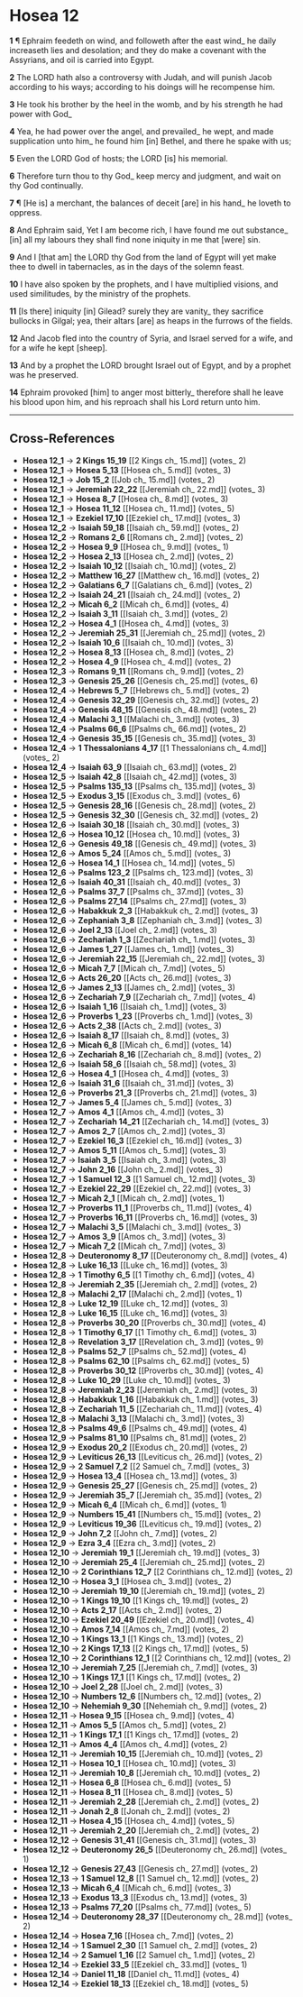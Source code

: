 # Hosea 12

**1** ¶ Ephraim feedeth on wind, and followeth after the east wind_ he daily increaseth lies and desolation; and they do make a covenant with the Assyrians, and oil is carried into Egypt.

**2** The LORD hath also a controversy with Judah, and will punish Jacob according to his ways; according to his doings will he recompense him.

**3** He took his brother by the heel in the womb, and by his strength he had power with God_

**4** Yea, he had power over the angel, and prevailed_ he wept, and made supplication unto him_ he found him [in] Bethel, and there he spake with us;

**5** Even the LORD God of hosts; the LORD [is] his memorial.

**6** Therefore turn thou to thy God_ keep mercy and judgment, and wait on thy God continually.

**7** ¶ [He is] a merchant, the balances of deceit [are] in his hand_ he loveth to oppress.

**8** And Ephraim said, Yet I am become rich, I have found me out substance_ [in] all my labours they shall find none iniquity in me that [were] sin.

**9** And I [that am] the LORD thy God from the land of Egypt will yet make thee to dwell in tabernacles, as in the days of the solemn feast.

**10** I have also spoken by the prophets, and I have multiplied visions, and used similitudes, by the ministry of the prophets.

**11** [Is there] iniquity [in] Gilead? surely they are vanity_ they sacrifice bullocks in Gilgal; yea, their altars [are] as heaps in the furrows of the fields.

**12** And Jacob fled into the country of Syria, and Israel served for a wife, and for a wife he kept [sheep].

**13** And by a prophet the LORD brought Israel out of Egypt, and by a prophet was he preserved.

**14** Ephraim provoked [him] to anger most bitterly_ therefore shall he leave his blood upon him, and his reproach shall his Lord return unto him.

---

## Cross-References

- **Hosea 12_1** → **2 Kings 15_19** [[2 Kings ch_ 15.md]] (votes_ 2)
- **Hosea 12_1** → **Hosea 5_13** [[Hosea ch_ 5.md]] (votes_ 3)
- **Hosea 12_1** → **Job 15_2** [[Job ch_ 15.md]] (votes_ 2)
- **Hosea 12_1** → **Jeremiah 22_22** [[Jeremiah ch_ 22.md]] (votes_ 3)
- **Hosea 12_1** → **Hosea 8_7** [[Hosea ch_ 8.md]] (votes_ 3)
- **Hosea 12_1** → **Hosea 11_12** [[Hosea ch_ 11.md]] (votes_ 5)
- **Hosea 12_1** → **Ezekiel 17_10** [[Ezekiel ch_ 17.md]] (votes_ 3)
- **Hosea 12_2** → **Isaiah 59_18** [[Isaiah ch_ 59.md]] (votes_ 2)
- **Hosea 12_2** → **Romans 2_6** [[Romans ch_ 2.md]] (votes_ 2)
- **Hosea 12_2** → **Hosea 9_9** [[Hosea ch_ 9.md]] (votes_ 1)
- **Hosea 12_2** → **Hosea 2_13** [[Hosea ch_ 2.md]] (votes_ 2)
- **Hosea 12_2** → **Isaiah 10_12** [[Isaiah ch_ 10.md]] (votes_ 2)
- **Hosea 12_2** → **Matthew 16_27** [[Matthew ch_ 16.md]] (votes_ 2)
- **Hosea 12_2** → **Galatians 6_7** [[Galatians ch_ 6.md]] (votes_ 2)
- **Hosea 12_2** → **Isaiah 24_21** [[Isaiah ch_ 24.md]] (votes_ 2)
- **Hosea 12_2** → **Micah 6_2** [[Micah ch_ 6.md]] (votes_ 4)
- **Hosea 12_2** → **Isaiah 3_11** [[Isaiah ch_ 3.md]] (votes_ 2)
- **Hosea 12_2** → **Hosea 4_1** [[Hosea ch_ 4.md]] (votes_ 3)
- **Hosea 12_2** → **Jeremiah 25_31** [[Jeremiah ch_ 25.md]] (votes_ 2)
- **Hosea 12_2** → **Isaiah 10_6** [[Isaiah ch_ 10.md]] (votes_ 3)
- **Hosea 12_2** → **Hosea 8_13** [[Hosea ch_ 8.md]] (votes_ 2)
- **Hosea 12_2** → **Hosea 4_9** [[Hosea ch_ 4.md]] (votes_ 2)
- **Hosea 12_3** → **Romans 9_11** [[Romans ch_ 9.md]] (votes_ 2)
- **Hosea 12_3** → **Genesis 25_26** [[Genesis ch_ 25.md]] (votes_ 6)
- **Hosea 12_4** → **Hebrews 5_7** [[Hebrews ch_ 5.md]] (votes_ 2)
- **Hosea 12_4** → **Genesis 32_29** [[Genesis ch_ 32.md]] (votes_ 2)
- **Hosea 12_4** → **Genesis 48_15** [[Genesis ch_ 48.md]] (votes_ 2)
- **Hosea 12_4** → **Malachi 3_1** [[Malachi ch_ 3.md]] (votes_ 3)
- **Hosea 12_4** → **Psalms 66_6** [[Psalms ch_ 66.md]] (votes_ 2)
- **Hosea 12_4** → **Genesis 35_15** [[Genesis ch_ 35.md]] (votes_ 3)
- **Hosea 12_4** → **1 Thessalonians 4_17** [[1 Thessalonians ch_ 4.md]] (votes_ 2)
- **Hosea 12_4** → **Isaiah 63_9** [[Isaiah ch_ 63.md]] (votes_ 2)
- **Hosea 12_5** → **Isaiah 42_8** [[Isaiah ch_ 42.md]] (votes_ 3)
- **Hosea 12_5** → **Psalms 135_13** [[Psalms ch_ 135.md]] (votes_ 3)
- **Hosea 12_5** → **Exodus 3_15** [[Exodus ch_ 3.md]] (votes_ 6)
- **Hosea 12_5** → **Genesis 28_16** [[Genesis ch_ 28.md]] (votes_ 2)
- **Hosea 12_5** → **Genesis 32_30** [[Genesis ch_ 32.md]] (votes_ 2)
- **Hosea 12_6** → **Isaiah 30_18** [[Isaiah ch_ 30.md]] (votes_ 3)
- **Hosea 12_6** → **Hosea 10_12** [[Hosea ch_ 10.md]] (votes_ 3)
- **Hosea 12_6** → **Genesis 49_18** [[Genesis ch_ 49.md]] (votes_ 3)
- **Hosea 12_6** → **Amos 5_24** [[Amos ch_ 5.md]] (votes_ 3)
- **Hosea 12_6** → **Hosea 14_1** [[Hosea ch_ 14.md]] (votes_ 5)
- **Hosea 12_6** → **Psalms 123_2** [[Psalms ch_ 123.md]] (votes_ 3)
- **Hosea 12_6** → **Isaiah 40_31** [[Isaiah ch_ 40.md]] (votes_ 3)
- **Hosea 12_6** → **Psalms 37_7** [[Psalms ch_ 37.md]] (votes_ 3)
- **Hosea 12_6** → **Psalms 27_14** [[Psalms ch_ 27.md]] (votes_ 3)
- **Hosea 12_6** → **Habakkuk 2_3** [[Habakkuk ch_ 2.md]] (votes_ 3)
- **Hosea 12_6** → **Zephaniah 3_8** [[Zephaniah ch_ 3.md]] (votes_ 3)
- **Hosea 12_6** → **Joel 2_13** [[Joel ch_ 2.md]] (votes_ 3)
- **Hosea 12_6** → **Zechariah 1_3** [[Zechariah ch_ 1.md]] (votes_ 3)
- **Hosea 12_6** → **James 1_27** [[James ch_ 1.md]] (votes_ 3)
- **Hosea 12_6** → **Jeremiah 22_15** [[Jeremiah ch_ 22.md]] (votes_ 3)
- **Hosea 12_6** → **Micah 7_7** [[Micah ch_ 7.md]] (votes_ 5)
- **Hosea 12_6** → **Acts 26_20** [[Acts ch_ 26.md]] (votes_ 3)
- **Hosea 12_6** → **James 2_13** [[James ch_ 2.md]] (votes_ 3)
- **Hosea 12_6** → **Zechariah 7_9** [[Zechariah ch_ 7.md]] (votes_ 4)
- **Hosea 12_6** → **Isaiah 1_16** [[Isaiah ch_ 1.md]] (votes_ 3)
- **Hosea 12_6** → **Proverbs 1_23** [[Proverbs ch_ 1.md]] (votes_ 3)
- **Hosea 12_6** → **Acts 2_38** [[Acts ch_ 2.md]] (votes_ 3)
- **Hosea 12_6** → **Isaiah 8_17** [[Isaiah ch_ 8.md]] (votes_ 3)
- **Hosea 12_6** → **Micah 6_8** [[Micah ch_ 6.md]] (votes_ 14)
- **Hosea 12_6** → **Zechariah 8_16** [[Zechariah ch_ 8.md]] (votes_ 2)
- **Hosea 12_6** → **Isaiah 58_6** [[Isaiah ch_ 58.md]] (votes_ 3)
- **Hosea 12_6** → **Hosea 4_1** [[Hosea ch_ 4.md]] (votes_ 3)
- **Hosea 12_6** → **Isaiah 31_6** [[Isaiah ch_ 31.md]] (votes_ 3)
- **Hosea 12_6** → **Proverbs 21_3** [[Proverbs ch_ 21.md]] (votes_ 3)
- **Hosea 12_7** → **James 5_4** [[James ch_ 5.md]] (votes_ 3)
- **Hosea 12_7** → **Amos 4_1** [[Amos ch_ 4.md]] (votes_ 3)
- **Hosea 12_7** → **Zechariah 14_21** [[Zechariah ch_ 14.md]] (votes_ 3)
- **Hosea 12_7** → **Amos 2_7** [[Amos ch_ 2.md]] (votes_ 3)
- **Hosea 12_7** → **Ezekiel 16_3** [[Ezekiel ch_ 16.md]] (votes_ 3)
- **Hosea 12_7** → **Amos 5_11** [[Amos ch_ 5.md]] (votes_ 3)
- **Hosea 12_7** → **Isaiah 3_5** [[Isaiah ch_ 3.md]] (votes_ 3)
- **Hosea 12_7** → **John 2_16** [[John ch_ 2.md]] (votes_ 3)
- **Hosea 12_7** → **1 Samuel 12_3** [[1 Samuel ch_ 12.md]] (votes_ 3)
- **Hosea 12_7** → **Ezekiel 22_29** [[Ezekiel ch_ 22.md]] (votes_ 3)
- **Hosea 12_7** → **Micah 2_1** [[Micah ch_ 2.md]] (votes_ 1)
- **Hosea 12_7** → **Proverbs 11_1** [[Proverbs ch_ 11.md]] (votes_ 4)
- **Hosea 12_7** → **Proverbs 16_11** [[Proverbs ch_ 16.md]] (votes_ 3)
- **Hosea 12_7** → **Malachi 3_5** [[Malachi ch_ 3.md]] (votes_ 3)
- **Hosea 12_7** → **Amos 3_9** [[Amos ch_ 3.md]] (votes_ 3)
- **Hosea 12_7** → **Micah 7_2** [[Micah ch_ 7.md]] (votes_ 3)
- **Hosea 12_8** → **Deuteronomy 8_17** [[Deuteronomy ch_ 8.md]] (votes_ 4)
- **Hosea 12_8** → **Luke 16_13** [[Luke ch_ 16.md]] (votes_ 3)
- **Hosea 12_8** → **1 Timothy 6_5** [[1 Timothy ch_ 6.md]] (votes_ 4)
- **Hosea 12_8** → **Jeremiah 2_35** [[Jeremiah ch_ 2.md]] (votes_ 2)
- **Hosea 12_8** → **Malachi 2_17** [[Malachi ch_ 2.md]] (votes_ 1)
- **Hosea 12_8** → **Luke 12_19** [[Luke ch_ 12.md]] (votes_ 3)
- **Hosea 12_8** → **Luke 16_15** [[Luke ch_ 16.md]] (votes_ 3)
- **Hosea 12_8** → **Proverbs 30_20** [[Proverbs ch_ 30.md]] (votes_ 4)
- **Hosea 12_8** → **1 Timothy 6_17** [[1 Timothy ch_ 6.md]] (votes_ 3)
- **Hosea 12_8** → **Revelation 3_17** [[Revelation ch_ 3.md]] (votes_ 9)
- **Hosea 12_8** → **Psalms 52_7** [[Psalms ch_ 52.md]] (votes_ 4)
- **Hosea 12_8** → **Psalms 62_10** [[Psalms ch_ 62.md]] (votes_ 5)
- **Hosea 12_8** → **Proverbs 30_12** [[Proverbs ch_ 30.md]] (votes_ 4)
- **Hosea 12_8** → **Luke 10_29** [[Luke ch_ 10.md]] (votes_ 3)
- **Hosea 12_8** → **Jeremiah 2_23** [[Jeremiah ch_ 2.md]] (votes_ 3)
- **Hosea 12_8** → **Habakkuk 1_16** [[Habakkuk ch_ 1.md]] (votes_ 3)
- **Hosea 12_8** → **Zechariah 11_5** [[Zechariah ch_ 11.md]] (votes_ 4)
- **Hosea 12_8** → **Malachi 3_13** [[Malachi ch_ 3.md]] (votes_ 3)
- **Hosea 12_8** → **Psalms 49_6** [[Psalms ch_ 49.md]] (votes_ 4)
- **Hosea 12_9** → **Psalms 81_10** [[Psalms ch_ 81.md]] (votes_ 2)
- **Hosea 12_9** → **Exodus 20_2** [[Exodus ch_ 20.md]] (votes_ 2)
- **Hosea 12_9** → **Leviticus 26_13** [[Leviticus ch_ 26.md]] (votes_ 2)
- **Hosea 12_9** → **2 Samuel 7_2** [[2 Samuel ch_ 7.md]] (votes_ 3)
- **Hosea 12_9** → **Hosea 13_4** [[Hosea ch_ 13.md]] (votes_ 3)
- **Hosea 12_9** → **Genesis 25_27** [[Genesis ch_ 25.md]] (votes_ 2)
- **Hosea 12_9** → **Jeremiah 35_7** [[Jeremiah ch_ 35.md]] (votes_ 2)
- **Hosea 12_9** → **Micah 6_4** [[Micah ch_ 6.md]] (votes_ 1)
- **Hosea 12_9** → **Numbers 15_41** [[Numbers ch_ 15.md]] (votes_ 2)
- **Hosea 12_9** → **Leviticus 19_36** [[Leviticus ch_ 19.md]] (votes_ 2)
- **Hosea 12_9** → **John 7_2** [[John ch_ 7.md]] (votes_ 2)
- **Hosea 12_9** → **Ezra 3_4** [[Ezra ch_ 3.md]] (votes_ 2)
- **Hosea 12_10** → **Jeremiah 19_1** [[Jeremiah ch_ 19.md]] (votes_ 3)
- **Hosea 12_10** → **Jeremiah 25_4** [[Jeremiah ch_ 25.md]] (votes_ 2)
- **Hosea 12_10** → **2 Corinthians 12_7** [[2 Corinthians ch_ 12.md]] (votes_ 2)
- **Hosea 12_10** → **Hosea 3_1** [[Hosea ch_ 3.md]] (votes_ 2)
- **Hosea 12_10** → **Jeremiah 19_10** [[Jeremiah ch_ 19.md]] (votes_ 2)
- **Hosea 12_10** → **1 Kings 19_10** [[1 Kings ch_ 19.md]] (votes_ 2)
- **Hosea 12_10** → **Acts 2_17** [[Acts ch_ 2.md]] (votes_ 2)
- **Hosea 12_10** → **Ezekiel 20_49** [[Ezekiel ch_ 20.md]] (votes_ 4)
- **Hosea 12_10** → **Amos 7_14** [[Amos ch_ 7.md]] (votes_ 2)
- **Hosea 12_10** → **1 Kings 13_1** [[1 Kings ch_ 13.md]] (votes_ 2)
- **Hosea 12_10** → **2 Kings 17_13** [[2 Kings ch_ 17.md]] (votes_ 5)
- **Hosea 12_10** → **2 Corinthians 12_1** [[2 Corinthians ch_ 12.md]] (votes_ 2)
- **Hosea 12_10** → **Jeremiah 7_25** [[Jeremiah ch_ 7.md]] (votes_ 3)
- **Hosea 12_10** → **1 Kings 17_1** [[1 Kings ch_ 17.md]] (votes_ 2)
- **Hosea 12_10** → **Joel 2_28** [[Joel ch_ 2.md]] (votes_ 3)
- **Hosea 12_10** → **Numbers 12_6** [[Numbers ch_ 12.md]] (votes_ 2)
- **Hosea 12_10** → **Nehemiah 9_30** [[Nehemiah ch_ 9.md]] (votes_ 2)
- **Hosea 12_11** → **Hosea 9_15** [[Hosea ch_ 9.md]] (votes_ 4)
- **Hosea 12_11** → **Amos 5_5** [[Amos ch_ 5.md]] (votes_ 2)
- **Hosea 12_11** → **1 Kings 17_1** [[1 Kings ch_ 17.md]] (votes_ 2)
- **Hosea 12_11** → **Amos 4_4** [[Amos ch_ 4.md]] (votes_ 2)
- **Hosea 12_11** → **Jeremiah 10_15** [[Jeremiah ch_ 10.md]] (votes_ 2)
- **Hosea 12_11** → **Hosea 10_1** [[Hosea ch_ 10.md]] (votes_ 3)
- **Hosea 12_11** → **Jeremiah 10_8** [[Jeremiah ch_ 10.md]] (votes_ 2)
- **Hosea 12_11** → **Hosea 6_8** [[Hosea ch_ 6.md]] (votes_ 5)
- **Hosea 12_11** → **Hosea 8_11** [[Hosea ch_ 8.md]] (votes_ 5)
- **Hosea 12_11** → **Jeremiah 2_28** [[Jeremiah ch_ 2.md]] (votes_ 2)
- **Hosea 12_11** → **Jonah 2_8** [[Jonah ch_ 2.md]] (votes_ 2)
- **Hosea 12_11** → **Hosea 4_15** [[Hosea ch_ 4.md]] (votes_ 5)
- **Hosea 12_11** → **Jeremiah 2_20** [[Jeremiah ch_ 2.md]] (votes_ 2)
- **Hosea 12_12** → **Genesis 31_41** [[Genesis ch_ 31.md]] (votes_ 3)
- **Hosea 12_12** → **Deuteronomy 26_5** [[Deuteronomy ch_ 26.md]] (votes_ 1)
- **Hosea 12_12** → **Genesis 27_43** [[Genesis ch_ 27.md]] (votes_ 2)
- **Hosea 12_13** → **1 Samuel 12_8** [[1 Samuel ch_ 12.md]] (votes_ 2)
- **Hosea 12_13** → **Micah 6_4** [[Micah ch_ 6.md]] (votes_ 3)
- **Hosea 12_13** → **Exodus 13_3** [[Exodus ch_ 13.md]] (votes_ 3)
- **Hosea 12_13** → **Psalms 77_20** [[Psalms ch_ 77.md]] (votes_ 5)
- **Hosea 12_14** → **Deuteronomy 28_37** [[Deuteronomy ch_ 28.md]] (votes_ 2)
- **Hosea 12_14** → **Hosea 7_16** [[Hosea ch_ 7.md]] (votes_ 2)
- **Hosea 12_14** → **1 Samuel 2_30** [[1 Samuel ch_ 2.md]] (votes_ 2)
- **Hosea 12_14** → **2 Samuel 1_16** [[2 Samuel ch_ 1.md]] (votes_ 2)
- **Hosea 12_14** → **Ezekiel 33_5** [[Ezekiel ch_ 33.md]] (votes_ 1)
- **Hosea 12_14** → **Daniel 11_18** [[Daniel ch_ 11.md]] (votes_ 4)
- **Hosea 12_14** → **Ezekiel 18_13** [[Ezekiel ch_ 18.md]] (votes_ 5)
